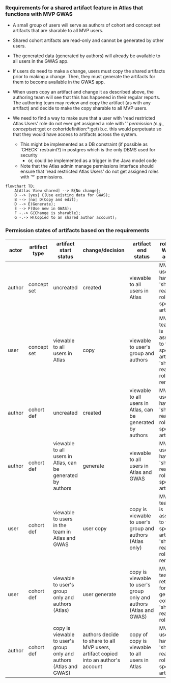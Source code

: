 ### Requirements for a shared artifact feature in Atlas that functions with MVP GWAS

- A small group of users will serve as authors of cohort and concept set artifacts that are sharable to all MVP users.

- Shared cohort artifacts are read-only and cannot be generated by other users.

- The generated data (generated by authors) will already be available to all users in the GWAS app.

- If users do need to make a change, users must copy the shared artifacts prior to making a change. Then, they must generate the artifacts for them to become available in the GWAS app.

- When users copy an artifact and change it as described above, the authoring team will see that this has happened in their regular reports. The authoring team may review and copy the artifact (as with any artifact) and decide to make the copy sharable to all MVP users. 

- We need to find a way to make sure that a user with 'read restricted Atlas Users' role do not ever get assigned a role with '*' permission (e.g., conceptset:*:get or cohortdefinition:*:get) b.c. this would perpetuate so that they would have access to artifacts across the system.
    - This might be implemented as a DB constraint (if possible as 'CHECK' restraint?) in postgres which is the only DBMS used for security
        - or, could be implemented as a trigger in the Java model code
    - Note that the Atlas admin manage permissions interface should ensure that 'read restricted Atlas Users' do not get assigned roles with '*' permissions. 

```mermaid
flowchart TD;
    A[Atlas View shared] --> B{No change};
    B --> |yes| C(Use existing data for GWAS);
    B --> |no| D(Copy and edit);
    D --> E(Generate);
    E --> F(Use new in GWAS);
    F -.-> G{Change is sharable};
    G -.-> H(Copied to an shared author account);
```

### Permission states of artifacts based on the requirements

| actor  | artifact type | artifact start status | change/decision | artifact end status | roles and WebAPI actions | 
| ------------- | ------------- | ------------- | ------------- | ------------- | ------------- |
| author  | concept set  | uncreated | created | viewable to all users in Atlas | MVP users have 'shared reader' role for specific artifact |
| user  | concept set   | viewable to all users in Atlas | copy | viewable to user's group and authors| MVP team role is assigned to the specific artifact, 'shared reader' role removed |
| author  | cohort def   | uncreated | created | viewable to all users in Atlas, can be generated by authors | MVP users have 'shared reader' role for specific artifact  |
| author  | cohort def   | viewable to all users in Atlas, can be generated by authors | generate | viewable to all users in Atlas and GWAS | MVP users have 'shared reader' role for specific artifact  |
| user  | cohort def   | viewable to users in the team in Atlas and GWAS | user copy | copy is viewable to user's group and authors  (Atlas only) | MVP team role is assigned to the specific artifact, 'shared reader' role removed  |
| user  | cohort def   | viewable to user's group only and authors (Atlas) | user generate | copy is viewable to user's group only and authors (Atlas and GWAS) | MVP team role retained for generated cohort, no 'shared reader' role |
| author  | cohort def | copy is viewable to user's group only and authors (Atlas and GWAS) | authors decide to share to all MVP users, artifact copied into an author's account  | copy of copy is viewable to all users in Atlas | MVP users have 'shared reader' role for specific artifact |
